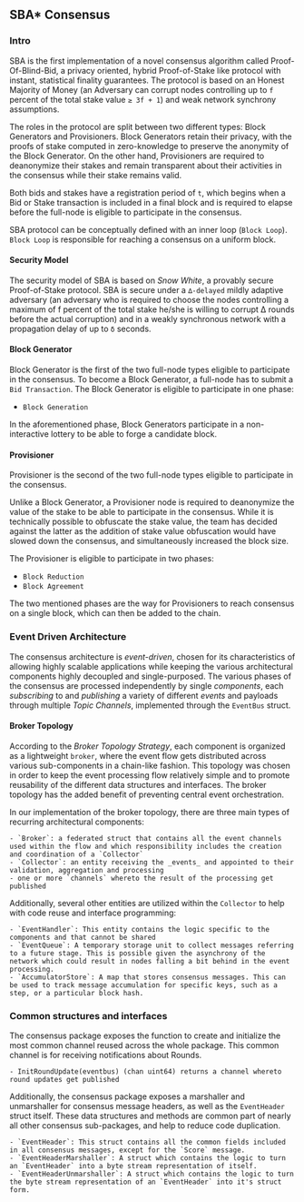 ## SBA\* Consensus

### Intro

SBA is the first implementation of a novel consensus algorithm called Proof-Of-Blind-Bid, a privacy oriented, hybrid Proof-of-Stake like protocol with instant, statistical finality guarantees. The protocol is based on an Honest Majority of Money (an Adversary can corrupt nodes controlling up to `f` percent of the total stake value `≥ 3f + 1`) and weak network synchrony assumptions.

The roles in the protocol are split between two different types: Block Generators and Provisioners. Block Generators retain their privacy, with the proofs of stake computed in zero-knowledge to preserve the anonymity of the Block Generator. On the other hand, Provisioners are required to deanonymize their stakes and remain transparent about their activities in the consensus while their stake remains valid.

Both bids and stakes have a registration period of `t`, which begins when a Bid or Stake transaction is included in a final block and is required to elapse before the full-node is eligible to participate in the consensus.

SBA protocol can be conceptually defined with an inner loop (`Block Loop`). `Block Loop` is responsible for reaching a consensus on a uniform block.

#### Security Model

The security model of SBA is based on _Snow White_, a provably secure Proof-of-Stake protocol. SBA is secure under a `∆-delayed` mildly adaptive adversary (an adversary who is required to choose the nodes controlling a maximum of f percent of the total stake he/she is willing to corrupt ∆ rounds before the actual corruption) and in a weakly synchronous network with a propagation delay of up to `δ` seconds.

#### Block Generator

Block Generator is the first of the two full-node types eligible to participate in the consensus. To become a Block Generator, a full-node has to submit a `Bid Transaction`.
The Block Generator is eligible to participate in one phase:

- `Block Generation`

In the aforementioned phase, Block Generators participate in a non-interactive lottery to be able to forge a candidate block.

#### Provisioner

Provisioner is the second of the two full-node types eligible to participate in the consensus.

Unlike a Block Generator, a Provisioner node is required to deanonymize the value of the stake to be able to participate in the consensus. While it is technically possible to obfuscate the stake value, the team has decided against the latter as the addition of stake value obfuscation would have slowed down the consensus, and simultaneously increased the block size.

The Provisioner is eligible to participate in two phases:

- `Block Reduction`
- `Block Agreement`

The two mentioned phases are the way for Provisioners to reach consensus on a single block, which can then be added to the chain.

### Event Driven Architecture

The consensus architecture is _event-driven_, chosen for its characteristics of allowing highly scalable applications while keeping the various architectural components highly decoupled and single-purposed. The various phases of the consensus are processed independently by single _components_, each _subscribing_ to and _publishing_ a variety of different _events_ and payloads through multiple _Topic Channels_, implemented through the `EventBus` struct.

#### Broker Topology

According to the _Broker Topology Strategy_, each component is organized as a lightweight `broker`, where the event flow gets distributed across various sub-components in a chain-like fashion. This topology was chosen in order to keep the event processing flow relatively simple and to promote reusability of the different data structures and interfaces. The broker topology has the added benefit of preventing central event orchestration.

In our implementation of the broker topology, there are three main types of recurring architectural components:

    - `Broker`: a federated struct that contains all the event channels used within the flow and which responsibility includes the creation and coordination of a `Collector`
    - `Collector`: an entity receiving the _events_ and appointed to their validation, aggregation and processing
    - one or more `channels` whereto the result of the processing get published

Additionally, several other entities are utilized within the `Collector` to help with code reuse and interface programming:

    - `EventHandler`: This entity contains the logic specific to the components and that cannot be shared
    - `EventQueue`: A temporary storage unit to collect messages referring to a future stage. This is possible given the asynchrony of the network which could result in nodes falling a bit behind in the event processing.
    - `AccumulatorStore`: A map that stores consensus messages. This can be used to track message accumulation for specific keys, such as a step, or a particular block hash.

### Common structures and interfaces

The consensus package exposes the function to create and initialize the most common channel reused across the whole package. This common channel is for receiving notifications about Rounds.

    - InitRoundUpdate(eventbus) (chan uint64) returns a channel whereto round updates get published

Additionally, the consensus package exposes a marshaller and unmarshaller for consensus message headers, as well as the `EventHeader` struct itself. These data structures and methods are common part of nearly all other consensus sub-packages, and help to reduce code duplication.

    - `EventHeader`: This struct contains all the common fields included in all consensus messages, except for the `Score` message.
    - `EventHeaderMarshaller`: A struct which contains the logic to turn an `EventHeader` into a byte stream representation of itself.
    - `EventHeaderUnmarshaller`: A struct which contains the logic to turn the byte stream representation of an `EventHeader` into it's struct form.
